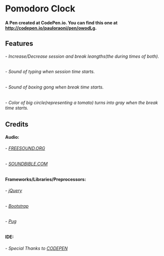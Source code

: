 # Pomodoro Clock

#### A Pen created at CodePen.io. You can find this one at http://codepen.io/pauloraoni/pen/owodLg.



## Features
###### - Increase/Decrease session and break leangths(the during times of both).
###### - Sound of typing when session time starts.
###### - Sound of boxing gong when break time starts.
###### - Color of big circle(representing a tomato) turns into gray when the break time starts.

## Credits

#### Audio:
###### - [FREESOUND.ORG](http://freesound.org/)
###### - [SOUNDBIBLE.COM](http://soundbible.com/)

#### Frameworks/Libraries/Preprocessors:
###### - [jQuery](https://jquery.com/)
###### - [Bootstrap](https://v4-alpha.getbootstrap.com/)
###### - [Pug](https://pugjs.org/api/getting-started.html)

#### IDE:
###### - Special Thanks to [CODEPEN](https://codepen.io/)
